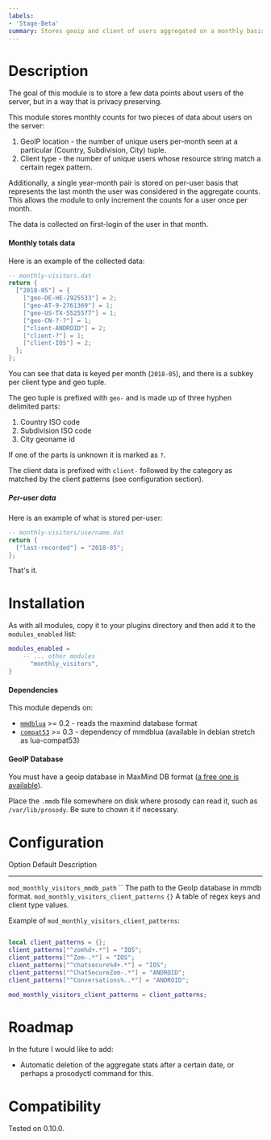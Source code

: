 ```yaml
---
labels:
- 'Stage-Beta'
summary: Stores geoip and client of users aggregated on a monthly basis
---
```


Description
===========

The goal of this module is to store a few data points about users of the
server, but in a way that is privacy preserving.

This module stores monthly counts for two pieces of data about users on the
server:

1. GeoIP location - the number of unique users per-month seen at a particular (Country, Subdivision, City) tuple.
2. Client type - the number of unique users whose resource string match a certain regex pattern.

Additionally, a single year-month pair is stored on per-user basis that
represents the last month the user was considered in the aggregate counts. This
allows the module to only increment the counts for a user once per month.

The data is collected on first-login of the user in that month.

#### Monthly totals data

Here is an example of the collected data:

```lua
-- monthly-visitors.dat
return {
  ["2018-05"] = {
    ["geo-DE-HE-2925533"] = 2;
    ["geo-AT-9-2761369"] = 1;
    ["geo-US-TX-5525577"] = 1;
    ["geo-CN-?-?"] = 1;
    ["client-ANDROID"] = 2;
    ["client-?"] = 1;
    ["client-IOS"] = 2;
  };
};
```

You can see that data is keyed per month (`2018-05`), and there is a subkey per
client type and geo tuple.

The geo tuple is prefixed with `geo-` and is made up of three hyphen delimited
parts: 

1. Country ISO code
2. Subdivision ISO code
3. City geoname id

If one of the parts is unknown it is marked as `?`.

The client data is prefixed with `client-` followed by the category as matched
by the client patterns (see configuration section).

##### Per-user data

Here is an example of what is stored per-user:

```lua
-- monthly-visitors/username.dat 
return {
  ["last-recorded"] = "2018-05";
};
```

That's it.

Installation
============

As with all modules, copy it to your plugins directory and then add it to the
`modules_enabled` list:

```lua
modules_enabled = 
    -- ... other modules
      "monthly_visitors",
}
```

#### Dependencies

This module depends on:

* [`mmdblua`][mmdblua] >= 0.2 - reads the maxmind database format
* [`compat53`][compat53]  >= 0.3 - dependency of mmdblua (available in debian stretch as lua-compat53)

#### GeoIP Database

You must have a geoip database in MaxMind DB format ([a free one
is available][geoip]).

Place the `.mmdb` file somewhere on disk where prosody can read it, such as
`/var/lib/prosody`. Be sure to chown it if necessary.


Configuration
=============

  Option                                   Default   Description
  --------------------------------------   --------- ---------------------------------------------------------------------------------------------------------------
  `mod_monthly_visitors_mmdb_path`         ``        The path to the GeoIp database in mmdb format.
  `mod_monthly_visitors_client_patterns`   `{}`      A table of regex keys and client type values.

Example of `mod_monthly_visitors_client_patterns`:

```lua

local client_patterns = {};
client_patterns["^zom%d+.*"] = "IOS";
client_patterns["^Zom-.*"] = "IOS";
client_patterns["^chatsecure%d+.*"] = "IOS";
client_patterns["^ChatSecureZom-.*"] = "ANDROID";
client_patterns["^Conversations%..*"] = "ANDROID";

mod_monthly_visitors_client_patterns = client_patterns;

```

Roadmap
=======

In the future I would like to add:

* Automatic deletion of the aggregate stats after a certain date, or perhaps a
  prosodyctl command for this.

Compatibility
=============

Tested on 0.10.0.

[geoip]: https://dev.maxmind.com/geoip/geoip2/geolite2/
[mmdblua]: https://github.com/daurnimator/mmdblua/releases
[compat53]: https://github.com/keplerproject/lua-compat-5.3

